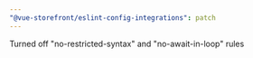 ```yaml
---
"@vue-storefront/eslint-config-integrations": patch
---
```


Turned off "no-restricted-syntax" and "no-await-in-loop" rules
